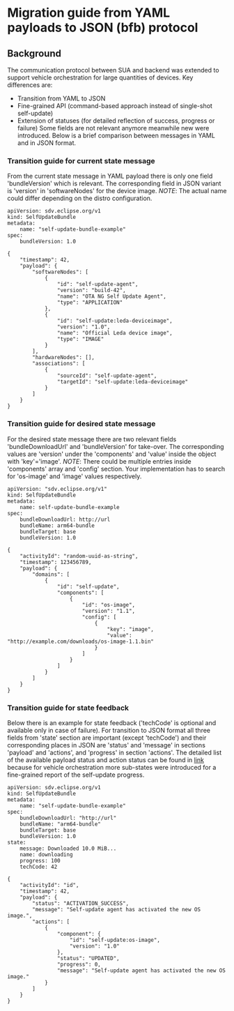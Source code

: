 # Migration guide from YAML payloads to JSON (bfb) protocol

## Background
The communication protocol between SUA and backend was extended to support vehicle orchestration for large quantities of devices. Key differences are:
* Transition from YAML to JSON
* Fine-grained API (command-based approach instead of single-shot self-update)
* Extension of statuses (for detailed reflection of success, progress or failure)
Some fields are not relevant anymore meanwhile new were introduced. Below is a brief comparison between messages in YAML and in JSON format.

### Transition guide for current state message
From the current state message in YAML payload there is only one field 'bundleVersion' which is relevant. The corresponding field in JSON variant is 'version' in 'softwareNodes' for the device image. *NOTE*: The actual name could differ depending on the distro configuration.
```
apiVersion: sdv.eclipse.org/v1
kind: SelfUpdateBundle
metadata: 
    name: "self-update-bundle-example"
spec: 
    bundleVersion: 1.0
```

```
{
    "timestamp": 42,
    "payload": {
        "softwareNodes": [
            {
                "id": "self-update-agent",
                "version": "build-42",
                "name": "OTA NG Self Update Agent",
                "type": "APPLICATION"
            },
            {
                "id": "self-update:leda-deviceimage",
                "version": "1.0",
                "name": "Official Leda device image",
                "type": "IMAGE"
            }
        ],
        "hardwareNodes": [],
        "associations": [
            {
                "sourceId": "self-update-agent",
                "targetId": "self-update:leda-deviceimage"
            }
        ]
    }
}
```

### Transition guide for desired state message
For the desired state message there are two relevant fields 'bundleDownloadUrl' and 'bundleVersion' for take-over. The corresponding values are 'version' under the 'components' and 'value' inside the object with 'key'='image'. *NOTE*: There could be multiple entries inside 'components' array and 'config' section. Your implementation has to search for 'os-image' and 'image' values respectively.
```
apiVersion: "sdv.eclipse.org/v1"
kind: SelfUpdateBundle
metadata:
    name: self-update-bundle-example
spec:
    bundleDownloadUrl: http://url
    bundleName: arm64-bundle
    bundleTarget: base
    bundleVersion: 1.0
```
```
{
    "activityId": "random-uuid-as-string",
    "timestamp": 123456789,
    "payload": {
        "domains": [
            {
                "id": "self-update",
                "components": [
                    {
                        "id": "os-image",
                        "version": "1.1",
                        "config": [
                            {
                                "key": "image",
                                "value": "http://example.com/downloads/os-image-1.1.bin"
                            }
                        ]
                    }
                ]
            }
        ]
    }
}
```

### Transition guide for state feedback
Below there is an example for state feedback ('techCode' is optional and available only in case of failure). For transition to JSON format all three fields from 'state' section are important (except 'techCode') and their corresponding places in JSON are 'status' and 'message' in sections 'payload' and 'actions', and 'progress' in section 'actions'. The detailed list of the available payload status and action status can be found in [link](docs/bfb.md) because for vehicle orchestration more sub-states were introduced for a fine-grained report of the self-update progress.
```
apiVersion: sdv.eclipse.org/v1
kind: SelfUpdateBundle
metadata:
    name: "self-update-bundle-example"
spec:
    bundleDownloadUrl: "http://url"
    bundleName: "arm64-bundle"
    bundleTarget: base
    bundleVersion: 1.0
state:
    message: Downloaded 10.0 MiB...
    name: downloading
    progress: 100
    techCode: 42
```
```
{
    "activityId": "id",
    "timestamp": 42,
    "payload": {
        "status": "ACTIVATION_SUCCESS",
        "message": "Self-update agent has activated the new OS image.",
        "actions": [
            {
                "component": {
                    "id": "self-update:os-image",
                    "version": "1.0"
                },
                "status": "UPDATED",
                "progress": 0,
                "message": "Self-update agent has activated the new OS image."
            }
        ]
    }
}
```
